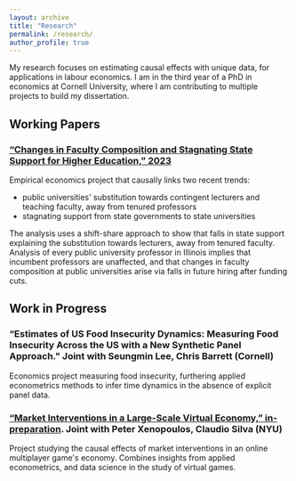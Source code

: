 ```yaml
---
layout: archive
title: "Research"
permalink: /research/
author_profile: true
---
```


My research focuses on estimating causal effects with unique data, for applications in labour economics.
I am in the third year of a PhD in economics at Cornell University, where I am contributing to multiple projects to build my dissertation.

## Working Papers

### [“Changes in Faculty Composition and Stagnating State Support for Higher Education,” 2023](https://github.com/shoganhennessy/state-funding-faculty/blob/main/state-funding-faculty-2023.pdf)

Empirical economics project that causally links two recent trends:

- public universities' substitution towards contingent lecturers and teaching faculty, away from tenured professors
- stagnating support from state governments to state universities

The analysis uses a shift-share approach to show that falls in state support explaining the substitution towards lecturers, away from tenured faculty.
Analysis of every public university professor in Illinois implies that incumbent professors are unaffected, and that changes in faculty composition at public universities arise via falls in future hiring after funding cuts.

## Work in Progress

### “Estimates of US Food Insecurity Dynamics: Measuring Food Insecurity Across the US with a New Synthetic Panel Approach."  Joint with Seungmin Lee, Chris Barrett (Cornell)

Economics project measuring food insecurity, furthering applied econometrics methods to infer time dynamics in the absence of explicit panel data.

### [“Market Interventions in a Large-Scale Virtual Economy,” in-preparation](https://doi.org/10.48550/arXiv.2210.07970). Joint with Peter Xenopoulos, Claudio Silva (NYU)

Project studying the causal effects of market interventions in an online multiplayer game's economy.
Combines insights from applied econometrics, and data science in the study of virtual games.
